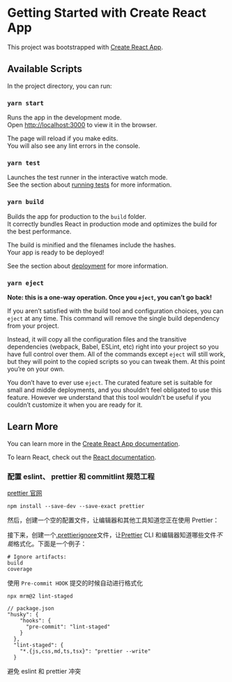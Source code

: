 # Getting Started with Create React App

This project was bootstrapped with [Create React App](https://github.com/facebook/create-react-app).

## Available Scripts

In the project directory, you can run:

### `yarn start`

Runs the app in the development mode.\
Open [http://localhost:3000](http://localhost:3000) to view it in the browser.

The page will reload if you make edits.\
You will also see any lint errors in the console.

### `yarn test`

Launches the test runner in the interactive watch mode.\
See the section about [running tests](https://facebook.github.io/create-react-app/docs/running-tests) for more information.

### `yarn build`

Builds the app for production to the `build` folder.\
It correctly bundles React in production mode and optimizes the build for the best performance.

The build is minified and the filenames include the hashes.\
Your app is ready to be deployed!

See the section about [deployment](https://facebook.github.io/create-react-app/docs/deployment) for more information.

### `yarn eject`

**Note: this is a one-way operation. Once you `eject`, you can’t go back!**

If you aren’t satisfied with the build tool and configuration choices, you can `eject` at any time. This command will remove the single build dependency from your project.

Instead, it will copy all the configuration files and the transitive dependencies (webpack, Babel, ESLint, etc) right into your project so you have full control over them. All of the commands except `eject` will still work, but they will point to the copied scripts so you can tweak them. At this point you’re on your own.

You don’t have to ever use `eject`. The curated feature set is suitable for small and middle deployments, and you shouldn’t feel obligated to use this feature. However we understand that this tool wouldn’t be useful if you couldn’t customize it when you are ready for it.

## Learn More

You can learn more in the [Create React App documentation](https://facebook.github.io/create-react-app/docs/getting-started).

To learn React, check out the [React documentation](https://reactjs.org/).

### 配置 eslint、 prettier 和 commitlint 规范工程

[prettier 官网](https://prettier.io/)

```shell
npm install --save-dev --save-exact prettier
```

然后，创建一个空的配置文件，让编辑器和其他工具知道您正在使用 Prettier：

接下来，创建一个[.prettierignore](https://prettier.io/docs/en/ignore.html)文件，让[Prettier](https://prettier.io/docs/en/ignore.html) CLI 和编辑器知道哪些文件*不能*格式化。下面是一个例子：

```
# Ignore artifacts:
build
coverage
```

使用 `Pre-commit HOOK` 提交的时候自动进行格式化

```shell
npx mrm@2 lint-staged

// package.json
"husky": {
    "hooks": {
      "pre-commit": "lint-staged"
    }
  },
  "lint-staged": {
    "*.{js,css,md,ts,tsx}": "prettier --write"
  }
```

避免 eslint 和 prettier 冲突
